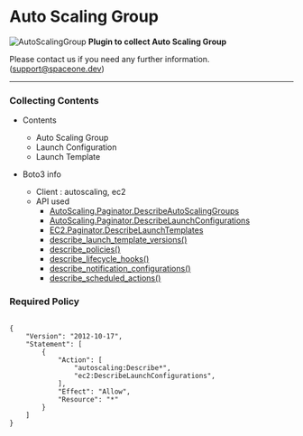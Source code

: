 # Auto Scaling Group

![AutoScalingGroup](https://spaceone-custom-assets.s3.ap-northeast-2.amazonaws.com/console-assets/icons/cloud-services/aws/Amazon-EC2-Auto-Scaling.svg)
**Plugin to collect Auto Scaling Group**

Please contact us if you need any further information. (<support@spaceone.dev>)

---

### Collecting Contents

- Contents
  - Auto Scaling Group
  - Launch Configuration
  - Launch Template
  
- Boto3 info
  - Client : autoscaling, ec2
  - API used
    - [AutoScaling.Paginator.DescribeAutoScalingGroups](https://boto3.amazonaws.com/v1/documentation/api/latest/reference/services/autoscaling.html#AutoScaling.Paginator.DescribeAutoScalingGroups)
    - [AutoScaling.Paginator.DescribeLaunchConfigurations](https://boto3.amazonaws.com/v1/documentation/api/latest/reference/services/autoscaling.html#AutoScaling.Paginator.DescribeLaunchConfigurations)
    - [EC2.Paginator.DescribeLaunchTemplates](https://boto3.amazonaws.com/v1/documentation/api/latest/reference/services/ec2.html#EC2.Paginator.DescribeLaunchTemplates)
    - [describe_launch_template_versions()](https://boto3.amazonaws.com/v1/documentation/api/latest/reference/services/ec2.html#EC2.Client.describe_launch_template_versions)
    - [describe_policies()](https://boto3.amazonaws.com/v1/documentation/api/latest/reference/services/autoscaling.html#AutoScaling.Client.describe_policies)
    - [describe_lifecycle_hooks()](https://boto3.amazonaws.com/v1/documentation/api/latest/reference/services/autoscaling.html#AutoScaling.Client.describe_lifecycle_hooks)
    - [describe_notification_configurations()](https://boto3.amazonaws.com/v1/documentation/api/latest/reference/services/autoscaling.html#AutoScaling.Client.describe_notification_configurations)
    - [describe_scheduled_actions()](https://boto3.amazonaws.com/v1/documentation/api/latest/reference/services/autoscaling.html#AutoScaling.Client.describe_notification_configurations)
  
  
### Required Policy
  
<pre>
<code>
{
    "Version": "2012-10-17",
    "Statement": [
        {
            "Action": [
                "autoscaling:Describe*",
                "ec2:DescribeLaunchConfigurations",
            ],
            "Effect": "Allow",
            "Resource": "*"
        }
    ]
}
</code>
</pre>
